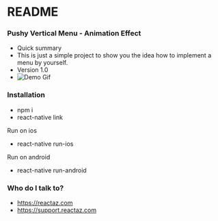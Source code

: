 # README #


### Pushy Vertical Menu - Animation Effect ###

* Quick summary
* This is just a simple project to show you the idea how to implement a menu by yourself.
* Version 1.0
* ![Demo Gif](http://g.recordit.co/cmgxlCjU7Y.gif)


### Installation ###

* npm i
* react-native link

Run on ios
* react-native run-ios

Run on android
* react-native run-android


### Who do I talk to? ###
* https://reactaz.com
* https://support.reactaz.com